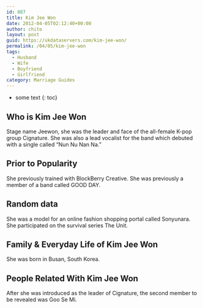 ```yaml
---
id: 887
title: Kim Jee Won
date: 2012-04-05T02:12:40+00:00
author: chito
layout: post
guid: https://ukdataservers.com/kim-jee-won/
permalink: /04/05/kim-jee-won
tags:
  - Husband
  - Wife
  - Boyfriend
  - Girlfriend
category: Marriage Guides
---
```


* some text
{: toc}
          
          
## Who is  Kim Jee Won
                  
                  
                  
Stage name Jeewon, she was the leader and face of the all-female K-pop group Cignature. She was also a lead vocalist for the band which debuted with a single called &#8220;Nun Nu Nan Na.&#8221;
                  
                
                
                
## Prior to Popularity 
                  
                  
                  
She previously trained with BlockBerry Creative. She was previously a member of a band called GOOD DAY.
                  
                
                
                
## Random data 
                  
                  
                  
She was a model for an online fashion shopping portal called Sonyunara. She participated on the survival series The Unit.
                  
                
                
                
## Family & Everyday Life of Kim Jee Won
                  
                  
                  
She was born in Busan, South Korea.
                  
                
                
                
## People Related With  Kim Jee Won
                  
                  
                  
After she was introduced as the leader of Cignature, the second member to be revealed was Goo Se Mi.
                  
                
              
            
          
          
          
    
    
  
